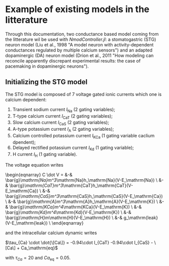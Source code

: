 # Example of existing models in the litterature

Through this documentation, two conductance based model coming from the litterature wil be used with *NmodController.jl*: a stomatogastric (STG) neuron model (Liu et al., 1998 "A model neuron with activity-dependent conductances regulated by multiple calcium sensors") and an adapted dopaminergic (DA) neuron model (Drion et al., 2011 "How modeling can reconcile apparently discrepant experimental results: the case of pacemaking in dopaminergic neurons").

## Initializing the STG model
The STG model is composed of 7 voltage gated ionic currents which one is calcium dependent:
1. Transient sodium current $I_\mathrm{Na}$ (2 gating variables);
2. T-type calcium current $I_\mathrm{CaT}$ (2 gating variables);
3. Slow calcium current $I_\mathrm{CaS}$ (2 gating variables);
4. A-type potassium current $I_\mathrm{A}$ (2 gating variables);
5. Calcium controlled potassium current $I_\mathrm{KCa}$ (1 gating variable caclium dpendent);
6. Delayed rectified potassium current $I_\mathrm{Kd}$ (1 gating variable);
7. H current $I_\mathrm{H}$ (1 gating variable).

The voltage equation writes

\begin{eqnarray}
C \dot V = &-& \bar{g}_\mathrm{Na}m^3_\mathrm{Na}h_\mathrm{Na}(V-E_\mathrm{Na}) \\ 
           &-& \bar{g}_\mathrm{CaT}m^3_\mathrm{CaT}h_\mathrm{CaT}(V-E_\mathrm{Ca}) \\ 
           &-& \bar{g}_\mathrm{CaS}m^3_\mathrm{CaS}h_\mathrm{CaS}(V-E_\mathrm{Ca}) \\ 
           &-& \bar{g}_\mathrm{A}m^3_\mathrm{A}h_\mathrm{A}(V-E_\mathrm{K}) \\ 
           &-& \bar{g}_\mathrm{KCa}m^4_\mathrm{KCa}(V-E_\mathrm{K}) \\ 
           &-& \bar{g}_\mathrm{Kd}m^4_\mathrm{Kd}(V-E_\mathrm{K}) \\ 
           &-& \bar{g}_\mathrm{H}m_\mathrm{H}(V-E_\mathrm{H}) \\ 
           &-& g_\mathrm{leak}(V-E_\mathrm{leak}) \\
\end{eqnarray}

and the intracellular calcium dynamic writes

$\tau_{Ca} \cdot \dot{\[Ca\]} = -0.94\cdot  I_{CaT} -0.94\cdot  I_{CaS} - \[Ca\] + Ca_\mathrm{eq}$

with $\tau_{Ca} = 20$ and $Ca_\mathrm{eq} = 0.05$.